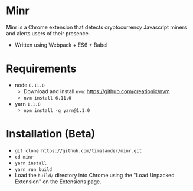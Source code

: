 # Minr
Minr is a Chrome extension that detects cryptocurrency Javascript miners and alerts users of their presence.

  - Written using Webpack + ES6 + Babel

# Requirements
- node `6.11.0`
  - Download and install `nvm`: https://github.com/creationix/nvm
  - `nvm install 6.11.0`
- yarn `1.1.0`
  - `npm install -g yarn@1.1.0`

# Installation (Beta)
  - `git clone https://github.com/timalander/minr.git`
  - `cd minr`
  - `yarn install`
  - `yarn run build`
  - Load the `build/` directory into Chrome using the "Load Unpacked Extension" on the Extensions page.
